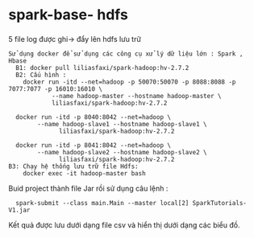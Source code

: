 # spark-base- hdfs
### 
5 file log được ghi-> đẩy lên hdfs lưu trữ
```
Sử dụng docker để sử dụng các công cụ xử lý dữ liệu lớn : Spark , Hbase
  B1: docker pull liliasfaxi/spark-hadoop:hv-2.7.2
  B2: Cấu hình :
    docker run -itd --net=hadoop -p 50070:50070 -p 8088:8088 -p 7077:7077 -p 16010:16010 \
            --name hadoop-master --hostname hadoop-master \
            liliasfaxi/spark-hadoop:hv-2.7.2

  docker run -itd -p 8040:8042 --net=hadoop \
        --name hadoop-slave1 --hostname hadoop-slave1 \
              liliasfaxi/spark-hadoop:hv-2.7.2

  docker run -itd -p 8041:8042 --net=hadoop \
        --name hadoop-slave2 --hostname hadoop-slave2 \
              liliasfaxi/spark-hadoop:hv-2.7.2
B3: Chạy hệ thống lưu trữ file Hdfs:
    docker exec -it hadoop-master bash
```
Buid project thành file Jar rồi sử dụng câu lệnh : 
```
  spark-submit --class main.Main --master local[2] SparkTutorials-V1.jar
```
Kết quả được lưu dưới dạng file csv và hiển thị dưới dạng các biểu đồ.
